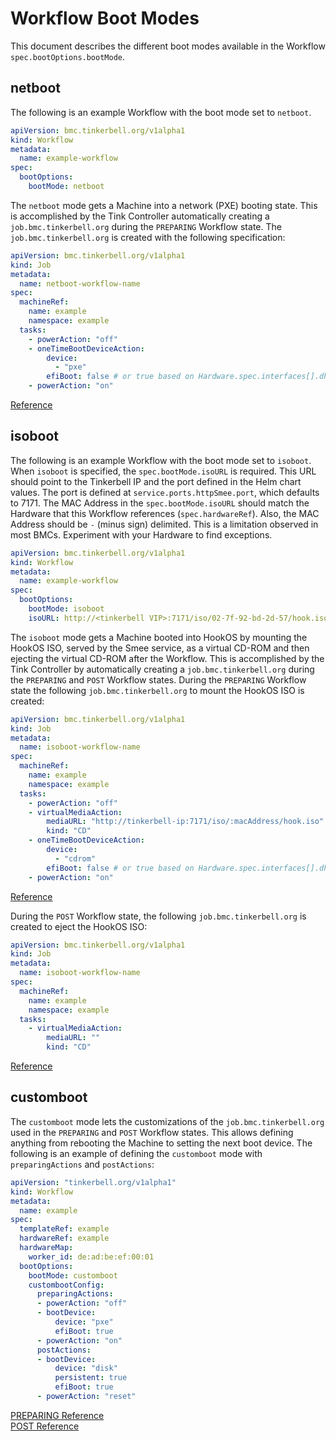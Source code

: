 # Workflow Boot Modes

This document describes the different boot modes available in the Workflow `spec.bootOptions.bootMode`.

## netboot

The following is an example Workflow with the boot mode set to `netboot`.

```yaml
apiVersion: bmc.tinkerbell.org/v1alpha1
kind: Workflow
metadata:
  name: example-workflow
spec:
  bootOptions:
    bootMode: netboot
```

The `netboot` mode gets a Machine into a network (PXE) booting state. This is accomplished by the Tink Controller automatically creating a `job.bmc.tinkerbell.org` during the `PREPARING` Workflow state. The `job.bmc.tinkerbell.org` is created with the following specification:

```yaml
apiVersion: bmc.tinkerbell.org/v1alpha1
kind: Job
metadata:
  name: netboot-workflow-name
spec:
  machineRef:
    name: example
    namespace: example
  tasks:
    - powerAction: "off"
    - oneTimeBootDeviceAction:
        device:
          - "pxe"
        efiBoot: false # or true based on Hardware.spec.interfaces[].dhcp.uefi
    - powerAction: "on"
```

[Reference](../../tink/controller/internal/workflow/pre.go#L49-L72)

## isoboot

The following is an example Workflow with the boot mode set to `isoboot`. When `isoboot` is specified, the `spec.bootMode.isoURL` is required.
This URL should point to the Tinkerbell IP and the port defined in the Helm chart values. The port is defined at `service.ports.httpSmee.port`, which defaults to 7171.
The MAC Address in the `spec.bootMode.isoURL` should match the Hardware that this Workflow references (`spec.hardwareRef`). Also, the MAC Address should be `-` (minus sign) delimited.
This is a limitation observed in most BMCs. Experiment with your Hardware to find exceptions.

```yaml
apiVersion: bmc.tinkerbell.org/v1alpha1
kind: Workflow
metadata:
  name: example-workflow
spec:
  bootOptions:
    bootMode: isoboot
    isoURL: http://<tinkerbell VIP>:7171/iso/02-7f-92-bd-2d-57/hook.iso
```

The `isoboot` mode gets a Machine booted into HookOS by mounting the HookOS ISO, served by the Smee service, as a virtual CD-ROM and then ejecting the virtual CD-ROM after the Workflow. This is accomplished by the Tink Controller by automatically creating a `job.bmc.tinkerbell.org` during the `PREPARING` and `POST` Workflow states. During the `PREPARING` Workflow state the following `job.bmc.tinkerbell.org` to mount the HookOS ISO is created:

```yaml
apiVersion: bmc.tinkerbell.org/v1alpha1
kind: Job
metadata:
  name: isoboot-workflow-name
spec:
  machineRef:
    name: example
    namespace: example
  tasks:
    - powerAction: "off"
    - virtualMediaAction:
        mediaURL: "http://tinkerbell-ip:7171/iso/:macAddress/hook.iso"
        kind: "CD"
    - oneTimeBootDeviceAction:
        device:
          - "cdrom"
        efiBoot: false # or true based on Hardware.spec.interfaces[].dhcp.uefi
    - powerAction: "on"
```

[Reference](../../tink/controller/internal/workflow/pre.go#L106-L141)

During the `POST` Workflow state, the following `job.bmc.tinkerbell.org` is created to eject the HookOS ISO:

```yaml
apiVersion: bmc.tinkerbell.org/v1alpha1
kind: Job
metadata:
  name: isoboot-workflow-name
spec:
  machineRef:
    name: example
    namespace: example
  tasks:
    - virtualMediaAction:
        mediaURL: ""
        kind: "CD"
```

[Reference](../../tink/controller/internal/workflow/post.go#L35-L42)

## customboot

The `customboot` mode lets the customizations of the `job.bmc.tinkerbell.org` used in the `PREPARING` and `POST` Workflow states. This allows defining anything from rebooting the Machine to setting the next boot device. The following is an example of defining the `customboot` mode with `preparingActions` and `postActions`:

```yaml
apiVersion: "tinkerbell.org/v1alpha1"
kind: Workflow
metadata:
  name: example
spec:
  templateRef: example
  hardwareRef: example
  hardwareMap:
    worker_id: de:ad:be:ef:00:01
  bootOptions:
    bootMode: customboot
    custombootConfig:
      preparingActions:
      - powerAction: "off"
      - bootDevice:
          device: "pxe"
          efiBoot: true
      - powerAction: "on"
      postActions:
      - bootDevice:
          device: "disk"
          persistent: true
          efiBoot: true
      - powerAction: "reset"
```

[PREPARING Reference](../../tink/controller/internal/workflow/pre.go#L158)  
[POST Reference](../../tink/controller/internal/workflow/post.go#L61)
